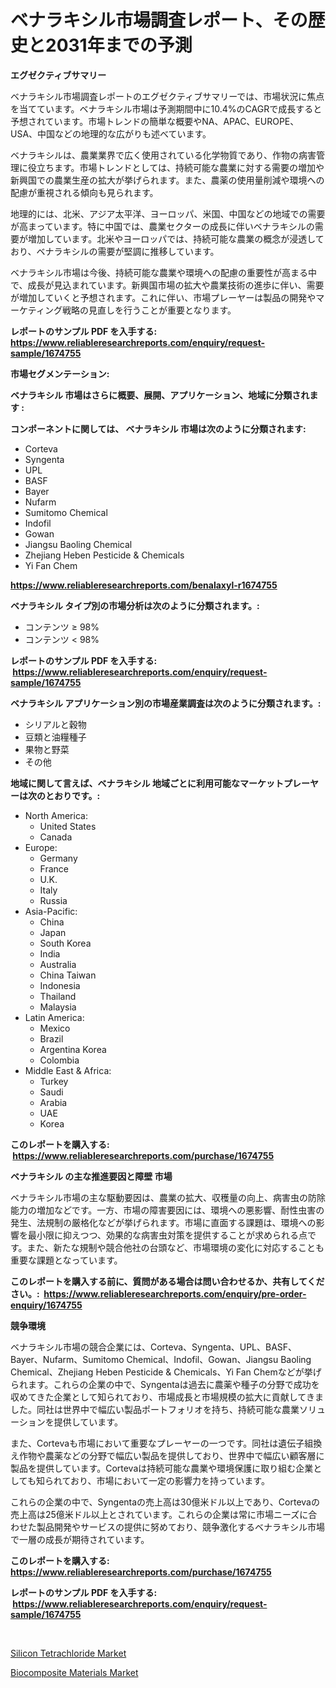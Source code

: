 <p><h1>ベナラキシル市場調査レポート、その歴史と2031年までの予測</h1></p><p><strong>エグゼクティブサマリー</strong></p>
<p><p>ベナラキシル市場調査レポートのエグゼクティブサマリーでは、市場状況に焦点を当てています。ベナラキシル市場は予測期間中に10.4%のCAGRで成長すると予想されています。市場トレンドの簡単な概要やNA、APAC、EUROPE、USA、中国などの地理的な広がりも述べています。</p><p>ベナラキシルは、農業業界で広く使用されている化学物質であり、作物の病害管理に役立ちます。市場トレンドとしては、持続可能な農業に対する需要の増加や新興国での農業生産の拡大が挙げられます。また、農薬の使用量削減や環境への配慮が重視される傾向も見られます。</p><p>地理的には、北米、アジア太平洋、ヨーロッパ、米国、中国などの地域での需要が高まっています。特に中国では、農業セクターの成長に伴いベナラキシルの需要が増加しています。北米やヨーロッパでは、持続可能な農業の概念が浸透しており、ベナラキシルの需要が堅調に推移しています。</p><p>ベナラキシル市場は今後、持続可能な農業や環境への配慮の重要性が高まる中で、成長が見込まれています。新興国市場の拡大や農業技術の進歩に伴い、需要が増加していくと予想されます。これに伴い、市場プレーヤーは製品の開発やマーケティング戦略の見直しを行うことが重要となります。</p></p>
<p><strong>レポートのサンプル PDF を入手する: <a href="https://www.reliableresearchreports.com/enquiry/request-sample/1674755">https://www.reliableresearchreports.com/enquiry/request-sample/1674755</a></strong></p>
<p><strong>市場セグメンテーション:</strong></p>
<p><strong> ベナラキシル 市場はさらに概要、展開、アプリケーション、地域に分類されます :</strong></p>
<p><strong>コンポーネントに関しては、 ベナラキシル 市場は次のように分類されます: &nbsp;</strong></p>
<p><ul><li>Corteva</li><li>Syngenta</li><li>UPL</li><li>BASF</li><li>Bayer</li><li>Nufarm</li><li>Sumitomo Chemical</li><li>Indofil</li><li>Gowan</li><li>Jiangsu Baoling Chemical</li><li>Zhejiang Heben Pesticide & Chemicals</li><li>Yi Fan Chem</li></ul></p>
<p><strong><a href="https://www.reliableresearchreports.com/benalaxyl-r1674755">https://www.reliableresearchreports.com/benalaxyl-r1674755</a></strong></p>
<p><strong> ベナラキシル タイプ別の市場分析は次のように分類されます。:</strong></p>
<p><ul><li>コンテンツ ≥ 98%</li><li>コンテンツ < 98%</li></ul></p>
<p><strong>レポートのサンプル PDF を入手する: &nbsp;<a href="https://www.reliableresearchreports.com/enquiry/request-sample/1674755">https://www.reliableresearchreports.com/enquiry/request-sample/1674755</a></strong></p>
<p><strong> ベナラキシル アプリケーション別の市場産業調査は次のように分類されます。:</strong></p>
<p><ul><li>シリアルと穀物</li><li>豆類と油糧種子</li><li>果物と野菜</li><li>その他</li></ul></p>
<p><strong>地域に関して言えば、ベナラキシル 地域ごとに利用可能なマーケットプレーヤーは次のとおりです。:</strong></p>
<p><ul>
    <li>
        North America:
        <ul>
            <li>United States</li>
            <li>Canada</li>
        </ul>
    </li>
    <li>
        Europe:
        <ul>
            <li>Germany</li>
            <li>France</li>
            <li>U.K.</li>
            <li>Italy</li>
            <li>Russia</li>
        </ul>
    </li>
    <li>
        Asia-Pacific:
        <ul>
            <li>China</li>
            <li>Japan</li>
            <li>South Korea</li>
            <li>India</li>
            <li>Australia</li>
            <li>China Taiwan</li>
            <li>Indonesia</li>
            <li>Thailand</li>
            <li>Malaysia</li>
        </ul>
    </li>
    <li>
        Latin America:
        <ul>
            <li>Mexico</li>
            <li>Brazil</li>
            <li>Argentina Korea</li>
            <li>Colombia</li>
        </ul>
    </li>
    <li>
        Middle East & Africa:
        <ul>
            <li>Turkey</li>
            <li>Saudi</li>
            <li>Arabia</li>
            <li>UAE</li>
            <li>Korea</li>
        </ul>
    </li>
    </ul></p>
<p><strong>このレポートを購入する: &nbsp;<a href="https://www.reliableresearchreports.com/purchase/1674755">https://www.reliableresearchreports.com/purchase/1674755</a></strong></p>
<p><strong>ベナラキシル の主な推進要因と障壁 市場</strong></p>
<p><p>ベナラキシル市場の主な駆動要因は、農業の拡大、収穫量の向上、病害虫の防除能力の増加などです。一方、市場の障害要因には、環境への悪影響、耐性虫害の発生、法規制の厳格化などが挙げられます。市場に直面する課題は、環境への影響を最小限に抑えつつ、効果的な病害虫対策を提供することが求められる点です。また、新たな規制や競合他社の台頭など、市場環境の変化に対応することも重要な課題となっています。</p></p>
<p><strong>このレポートを購入する前に、質問がある場合は問い合わせるか、共有してください。:&nbsp; <a href="https://www.reliableresearchreports.com/enquiry/pre-order-enquiry/1674755">https://www.reliableresearchreports.com/enquiry/pre-order-enquiry/1674755</a></strong></p>
<p><strong>競争環境</strong></p>
<p><p>ベナラキシル市場の競合企業には、Corteva、Syngenta、UPL、BASF、Bayer、Nufarm、Sumitomo Chemical、Indofil、Gowan、Jiangsu Baoling Chemical、Zhejiang Heben Pesticide & Chemicals、Yi Fan Chemなどが挙げられます。これらの企業の中で、Syngentaは過去に農薬や種子の分野で成功を収めてきた企業として知られており、市場成長と市場規模の拡大に貢献してきました。同社は世界中で幅広い製品ポートフォリオを持ち、持続可能な農業ソリューションを提供しています。</p><p>また、Cortevaも市場において重要なプレーヤーの一つです。同社は遺伝子組換え作物や農薬などの分野で幅広い製品を提供しており、世界中で幅広い顧客層に製品を提供しています。Cortevaは持続可能な農業や環境保護に取り組む企業としても知られており、市場において一定の影響力を持っています。</p><p>これらの企業の中で、Syngentaの売上高は30億米ドル以上であり、Cortevaの売上高は25億米ドル以上とされています。これらの企業は常に市場ニーズに合わせた製品開発やサービスの提供に努めており、競争激化するベナラキシル市場で一層の成長が期待されています。</p></p>
<p><strong>このレポートを購入する: &nbsp; <a href="https://www.reliableresearchreports.com/purchase/1674755">https://www.reliableresearchreports.com/purchase/1674755</a></strong></p>
<p><strong>レポートのサンプル PDF を入手する: &nbsp;<a href="https://www.reliableresearchreports.com/enquiry/request-sample/1674755">https://www.reliableresearchreports.com/enquiry/request-sample/1674755</a></strong><strong></strong></p>
<p>&nbsp;</p>
<p><p><a href="https://five-trouble-98a.notion.site/Silicon-Tetrachloride-Market-Research-Report-Unlocks-Analysis-on-the-Market-Financial-Status-Market-af9cf49e3c114f3aafcd6ffe6c16b99d">Silicon Tetrachloride Market</a></p><p><a href="https://nifty-kite-d51.notion.site/Biocomposite-Materials-Market-Challenges-Opportunities-and-Growth-Drivers-and-Major-Market-Player-784909d8cd8248f495cffc7124029b8c">Biocomposite Materials Market</a></p></p>